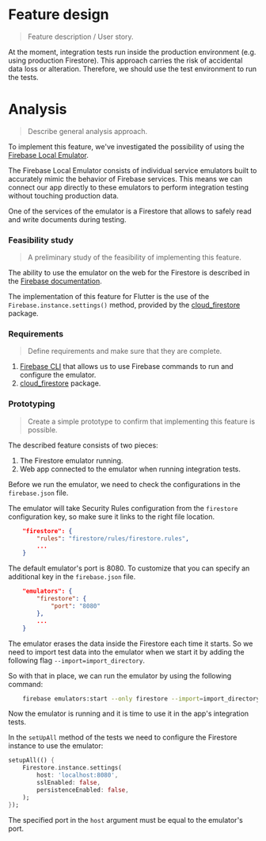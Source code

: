 # Feature design

> Feature description / User story.

At the moment, integration tests run inside the production environment (e.g. using production Firestore). This approach carries the risk of accidental data loss or alteration. Therefore, we should use the test environment to run the tests.

# Analysis

> Describe general analysis approach.

To implement this feature, we've investigated the possibility of using the [Firebase Local Emulator](https://firebase.google.com/docs/emulator-suite).

The Firebase Local Emulator consists of individual service emulators built to accurately mimic the behavior of Firebase services. This means we can connect our app directly to these emulators to perform integration testing without touching production data.

One of the services of the emulator is a Firestore that allows to safely read and write documents during testing.

### Feasibility study

> A preliminary study of the feasibility of implementing this feature.

The ability to use the emulator on the web for the Firestore is described in the [Firebase documentation](https://firebase.google.com/docs/emulator-suite/connect_firestore).

The implementation of this feature for Flutter is the use of the `Firebase.instance.settings()` method, provided by the [cloud_firestore](https://pub.dev/packages/cloud_firestore) package.

### Requirements

> Define requirements and make sure that they are complete.

1. [Firebase CLI](https://firebase.google.com/docs/cli) that allows us to use Firebase commands to run and configure the emulator.
2. [cloud_firestore](https://pub.dev/packages/cloud_firestore) package.

### Prototyping

> Create a simple prototype to confirm that implementing this feature is possible.

The described feature consists of two pieces:

 1. The Firestore emulator running.
 2. Web app connected to the emulator when running integration tests.

Before we run the emulator, we need to check the configurations in the `firebase.json` file.

The emulator will take Security Rules configuration from the `firestore` configuration key, 
so make sure it links to the right file location.

```json
    "firestore": {
        "rules": "firestore/rules/firestore.rules",
        ...
    }
```

The default emulator's port is 8080. 
To customize that you can specify an additional key in the `firebase.json` file.

```json
    "emulators": {
        "firestore": {
            "port": "8080"
        },
        ...
    }
```
The emulator erases the data inside the Firestore each time it starts. 
So we need to import test data into the emulator when we start it by adding the following flag `--import=import_directory`.

So with that in place, we can run the emulator by using the following command:

```bash
    firebase emulators:start --only firestore --import=import_directory
```

Now the emulator is running and it is time to use it in the app's integration tests.

In the `setUpAll` method of the tests we need to configure the Firestore instance to use the emulator:

```dart
setupAll(() {
    Firestore.instance.settings(
        host: 'localhost:8080', 
        sslEnabled: false, 
        persistenceEnabled: false,
    );
});
```

The specified port in the `host` argument must be equal to the emulator's port.
